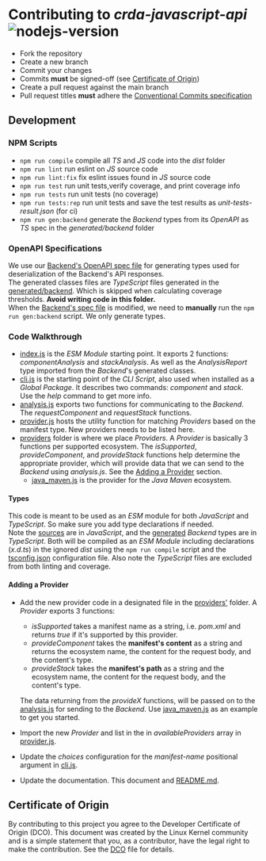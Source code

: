 # Contributing to *crda-javascript-api*<br/>![nodejs-version][10]

* Fork the repository
* Create a new branch
* Commit your changes
* Commits <strong>must</strong> be signed-off (see [Certificate of Origin](#certificate-of-origin))
* Create a pull request against the main branch
* Pull request titles <strong>must</strong> adhere the [Conventional Commits specification][0]

## Development

### NPM Scripts

* `npm run compile` compile all _TS_ and _JS_ code into the _dist_ folder
* `npm run lint` run eslint on _JS_ source code
* `npm run lint:fix` fix eslint issues found in _JS_ source code
* `npm run test` run unit tests,verify coverage, and print coverage info
* `npm run tests` run unit tests (no coverage)
* `npm run tests:rep` run unit tests and save the test results as _unit-tests-result.json_ (for ci)
* `npm run gen:backend` generate the _Backend_ types from its _OpenAPI_ as _TS_ spec in the _generated/backend_ folder

### OpenAPI Specifications

We use our [Backend's OpenAPI spec file][1] for generating types used for deserialization of the Backend's
API responses.<br/>
The generated classes files are _TypeScript_ files generated in the [generated/backend](generated/backend).
Which is skipped when calculating coverage thresholds. **Avoid writing code in this folder.**<br/>
When the [Backend's spec file][1] is modified, we need to **manually** run the `npm run gen:backend` script.
We only generate types.

### Code Walkthrough

* [index.js](src/index.js) is the _ESM Module_ starting point. It exports 2 functions: _componentAnalysis_ and _stackAnalysis_.
  As well as the _AnalysisReport_ type imported from the _Backend_'s generated classes.
* [cli.js](src/cli.js) is the starting point of the _CLI Script_, also used when installed as a _Global Package_.
  It describes two commands: _component_ and _stack_. Use the _help_ command to get more info.
* [analysis.js](src/analysis.js) exports two functions for communicating to the _Backend_.
  The _requestComponent_ and _requestStack_ functions.
* [provider.js](src/provider.js) hosts the utility function for matching _Providers_ based on the manifest type.
  New providers needs to be listed here.
* [providers](src/providers) folder is where we place _Providers_. A _Provider_ is basically 3 functions per supported ecosystem.
  The _isSupported_, _provideComponent_, and _provideStack_ functions help determine the appropriate provider,
  which will provide data that we can send to the _Backend_ using _analysis.js_. See the [Adding a Provider](#adding-a-provider) section.
  * [java_maven.js](src/providers/java_maven.js) is the provider for the _Java_ _Maven_ ecosystem.

#### Types

This code is meant to be used as an _ESM_ module for both _JavaScript_ and _TypeScript_. So make sure you add type declarations if needed.<br/>
Note the [sources](src) are in _JavaScript_, and the [generated](generated/backend) _Backend_ types are in _TypeScript_.
Both will be compiled as an _ESM Module_ including declarations (_x.d.ts_) in the ignored _dist_ using the `npm run compile` script
and the [tsconfig.json](tsconfig.json) configuration file. Also note the _TypeScript_ files are excluded from both linting and coverage.

#### Adding a Provider

* Add the new provider code in a designated file in the [providers'](src/providers) folder.
  A _Provider_ exports 3 functions:
  *  _isSupported_ takes a manifest name as a string, i.e. _pom.xml_ and returns _true_ if it's supported by this provider.
  * _provideComponent_ takes the **manifest's content** as a string and returns the ecosystem name, the content for the request body, and the content's type.
  * _provideStack_ takes the **manifest's path** as a string and the ecosystem name, the content for the request body, and the content's type.

  The data returning from the _provideX_ functions, will be passed on to the [analysis.js](src/analysis.js) for sending to the _Backend_.
  Use [java_maven.js](src/providers/java_maven.js) as an example to get you started.
* Import the new _Provider_ and list in the in _availableProviders_ array in [provider.js](src/provider.js).
* Update the _choices_ configuration for the _manifest-name_ positional argument in  [cli.js](src/cli.js).
* Update the documentation. This document and [README.md](README.md).

## Certificate of Origin

By contributing to this project you agree to the Developer Certificate of
Origin (DCO). This document was created by the Linux Kernel community and is a
simple statement that you, as a contributor, have the legal right to make the
contribution. See the [DCO](DCO) file for details.

<!-- Real links -->
[0]: https://www.conventionalcommits.org/en/v1.0.0/
[1]: https://github.com/RHEcosystemAppEng/crda-backend/blob/main/src/main/resources/META-INF/openapi.yaml

<!-- Badge links -->
[10]: https://badgen.net/badge/NodeJS%20Version/18/68a063
